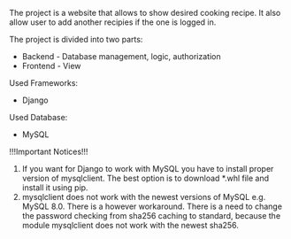 The project is a website that allows to show desired cooking recipe. It also allow user to add another recipies if the one is logged in.

The project is divided into two parts:
 - Backend - Database management, logic, authorization
 - Frontend - View


Used Frameworks:
 - Django

Used Database:
 - MySQL

 !!!Important Notices!!!
 1. If you want for Django to work with MySQL you have to install proper version of mysqlclient. The best option is to download *.whl file and install it using pip.
 2. mysqlclient does not work with the newest versions of MySQL e.g. MySQL 8.0. There is a however workaround. There is a need to change the password checking from sha256 caching to standard, because the module mysqlclient does not work with the newest sha256.